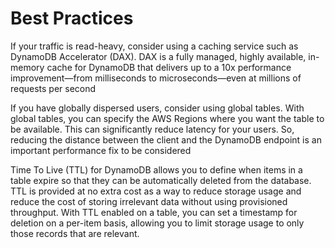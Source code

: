# Best Practices

If your traffic is read-heavy, consider using a caching service such as DynamoDB Accelerator (DAX). DAX is a fully managed, highly available, in-memory cache for DynamoDB that delivers up to a 10x performance improvement—from milliseconds to microseconds—even at millions of requests per second

If you have globally dispersed users, consider using global tables. With global tables, you can specify the AWS Regions where you want the table to be available. This can significantly reduce latency for your users. So, reducing the distance between the client and the DynamoDB endpoint is an important performance fix to be considered

Time To Live (TTL) for DynamoDB allows you to define when items in a table expire so that they can be automatically deleted from the database. TTL is provided at no extra cost as a way to reduce storage usage and reduce the cost of storing irrelevant data without using provisioned throughput. With TTL enabled on a table, you can set a timestamp for deletion on a per-item basis, allowing you to limit storage usage to only those records that are relevant.